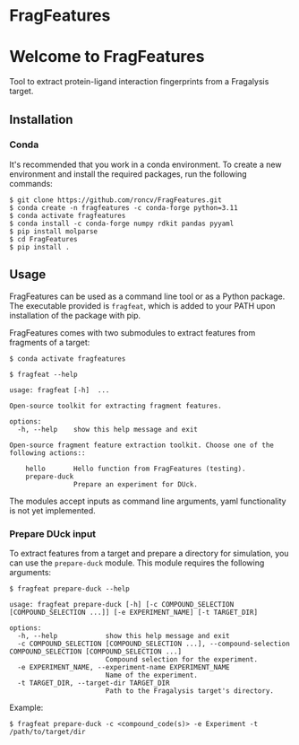 # FragFeatures

# Welcome to FragFeatures

Tool to extract protein-ligand interaction fingerprints from a Fragalysis target.

## Installation

### Conda

It's recommended that you work in a conda environment. To create a new environment and install the required packages, run the following commands:
```{bash}
$ git clone https://github.com/roncv/FragFeatures.git
$ conda create -n fragfeatures -c conda-forge python=3.11
$ conda activate fragfeatures
$ conda install -c conda-forge numpy rdkit pandas pyyaml
$ pip install molparse
$ cd FragFeatures
$ pip install .
```

## Usage

FragFeatures can be used as a command line tool or as a Python package. The executable provided is `fragfeat`, which is added to your PATH upon installation of the package with pip.

FragFeatures comes with two submodules to extract features from fragments of a target:

```{bash}
$ conda activate fragfeatures

$ fragfeat --help

usage: fragfeat [-h]  ...

Open-source toolkit for extracting fragment features.

options:
  -h, --help    show this help message and exit

Open-source fragment feature extraction toolkit. Choose one of the following actions::
  
    hello       Hello function from FragFeatures (testing).
    prepare-duck
                Prepare an experiment for DUck.
```

The modules accept inputs as command line arguments, yaml functionality is not yet implemented.

### Prepare DUck input

To extract features from a target and prepare a directory for simulation, you can use the `prepare-duck` module. This module requires the following arguments:

```{bash}
$ fragfeat prepare-duck --help

usage: fragfeat prepare-duck [-h] [-c COMPOUND_SELECTION [COMPOUND_SELECTION ...]] [-e EXPERIMENT_NAME] [-t TARGET_DIR]

options:
  -h, --help            show this help message and exit
  -c COMPOUND_SELECTION [COMPOUND_SELECTION ...], --compound-selection COMPOUND_SELECTION [COMPOUND_SELECTION ...]
                        Compound selection for the experiment.
  -e EXPERIMENT_NAME, --experiment-name EXPERIMENT_NAME
                        Name of the experiment.
  -t TARGET_DIR, --target-dir TARGET_DIR
                        Path to the Fragalysis target's directory.
```

Example:
```
$ fragfeat prepare-duck -c <compound_code(s)> -e Experiment -t /path/to/target/dir
```